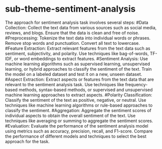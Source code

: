 # sub-theme-sentiment-analysis
The approach for sentiment analysis task involves several steps:
#Data Collection:
Collect the text data from various sources such as social media, reviews, and blogs.
Ensure that the data is clean and free of noise.
#Preprocessing:
Tokenize the text data into individual words or phrases.
Remove stop words and punctuation.
Convert all text to lowercase.
#Feature Extraction:
Extract relevant features from the text data such as sentiment, subjectivity, and polarity.
Use techniques like bag-of-words, TF-IDF, or word embeddings to extract features.
#Sentiment Analysis:
Use machine learning algorithms such as supervised learning, unsupervised learning, or hybrid approaches to classify the sentiment of the text.
Train the model on a labeled dataset and test it on a new, unseen dataset.
#Aspect Extraction:
Extract aspects or features from the text data that are relevant to the sentiment analysis task.
Use techniques like frequency-based methods, syntax-based methods, or supervised and unsupervised machine learning approaches to extract aspects.
#Polarity Classification:
Classify the sentiment of the text as positive, negative, or neutral.
Use techniques like machine learning algorithms or rule-based approaches to classify the sentiment.
#Aggregation:
Aggregate the sentiment scores of individual aspects to obtain the overall sentiment of the text.
Use techniques like averaging or summing to aggregate the sentiment scores.
#Evaluation:
Evaluate the performance of the sentiment analysis model using metrics such as accuracy, precision, recall, and F1-score.
Compare the performance of different models and techniques to select the best approach for the task.
